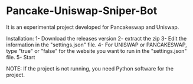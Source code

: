 # Pancake-Uniswap-Sniper-Bot
It is an experimental project developed for Pancakeswap and Uniswap.



Installation:
1- Download the releases version
2- extract the zip
3- Edit the information in the "settings.json" file.
4- For UNISWAP or PANCAKESWAP, type "true" or "false" for the website you want to run in the "settings.json" file.
5- Start

NOTE: If the project is not running, you need Python software for the project.
